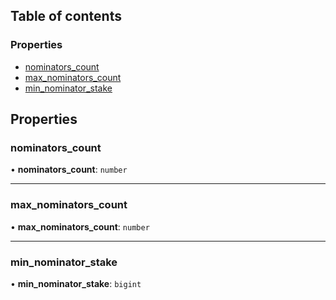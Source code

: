 ## Table of contents

### Properties

- [nominators\_count](ton_src.PoolData.md#nominators_count)
- [max\_nominators\_count](ton_src.PoolData.md#max_nominators_count)
- [min\_nominator\_stake](ton_src.PoolData.md#min_nominator_stake)

## Properties

### nominators\_count

• **nominators\_count**: `number`

___

### max\_nominators\_count

• **max\_nominators\_count**: `number`

___

### min\_nominator\_stake

• **min\_nominator\_stake**: `bigint`
